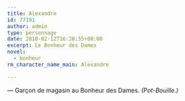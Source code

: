 ```yaml
---
title: Alexandre
id: 77191
author: admin
type: personnage
date: 2010-02-12T16:28:55+00:00
excerpt: Le Bonheur des Dames
novel:
  - bonheur
rm_character_name_main: Alexandre

---
```

— Garçon de magasin au Bonheur des Dames. _(Pot-Bouille.)_
